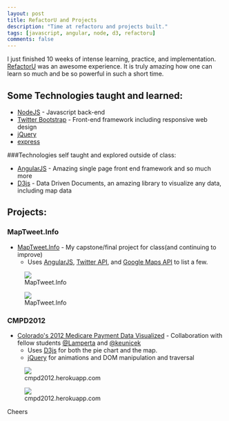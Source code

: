 ```yaml
---
layout: post
title: RefactorU and Projects
description: "Time at refactoru and projects built."
tags: [javascript, angular, node, d3, refactoru]
comments: false
---
```


I just finished 10 weeks of intense learning, practice, and implementation.  [RefactorU](http://www.refactoru.com) was an awesome experience. It is truly amazing how one can learn so much and be so powerful in such a short time.

## Some Technologies taught and learned:
* [NodeJS](http://www.nodejs.com) - Javascript back-end
* [Twitter Bootstrap](http://twitter.github.com/bootstrap/) - Front-end framework including responsive web design
* [jQuery](http://jquery.com)
* [express](http://expressjs.com)

###Technologies self taught and explored outside of class:
* [AngularJS](http://www.angularjs.com) - Amazing single page front end framework and so much more
* [D3js](http://www.d3js.com) - Data Driven Documents, an amazing library to visualize any data, including map data

## Projects:

### MapTweet.Info
* [MapTweet.Info](https://github.com/hartzis/MapTweet.Info) - My capstone/final project for class(and continuing to improve)
  * Uses [AngularJS](http://www.angularjs.com), [Twitter API](http://dev.twitter.com), and [Google Maps API](https://developers.google.com/maps/) to list a few.

<figure>
    <a href="/images/maptweet-info-ss.png"><img src="/images/maptweet-info-ss.png"></a>
    <figcaption>MapTweet.Info</figcaption>
</figure>
<figure>
    <a href="/images/maptweet-search-ss.png"><img src="/images/maptweet-search-ss.png"></a>
    <figcaption>MapTweet.Info</figcaption>
</figure>

### CMPD2012
* [Colorado's 2012 Medicare Payment Data Visualized](http://cmpd2012.herokuapp.com) - Collaboration with fellow students [@Lamperta](http://www.twitter.com/Lamperta) and [@keunicek](http://www.twitter.com/keunicek)
  * Uses [D3js](http://www.d3js.com) for both the pie chart and the map.
  * [jQuery](http://jquery.com) for animations and DOM manipulation and traversal

<figure>
    <a href="/images/cmpd2012-map-ss.jpg"><img src="/images/cmpd2012-map-ss.jpg"></a>
  <figcaption>cmpd2012.herokuapp.com</figcaption>
</figure>
<figure>
    <a href="/images/cmpd2012-info-ss.jpg"><img src="/images/cmpd2012-info-ss.jpg"></a>
    <figcaption>cmpd2012.herokuapp.com</figcaption>
</figure>


Cheers
